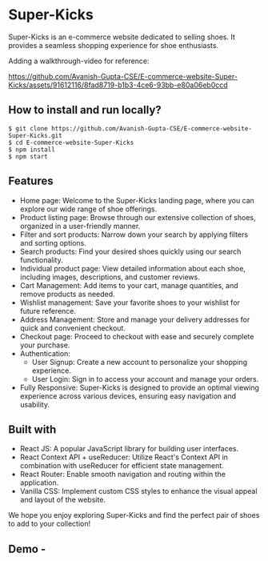 # Super-Kicks

Super-Kicks is an e-commerce website dedicated to selling shoes. It provides a seamless shopping experience for shoe enthusiasts.

Adding a walkthrough-video for reference:


https://github.com/Avanish-Gupta-CSE/E-commerce-website-Super-Kicks/assets/91612116/8fad8719-b1b3-4ce6-93bb-e80a06eb0ccd


## How to install and run locally?

```
$ git clone https://github.com/Avanish-Gupta-CSE/E-commerce-website-Super-Kicks.git
$ cd E-commerce-website-Super-Kicks
$ npm install
$ npm start
```

## Features

- Home page: Welcome to the Super-Kicks landing page, where you can explore our wide range of shoe offerings.
- Product listing page: Browse through our extensive collection of shoes, organized in a user-friendly manner.
- Filter and sort products: Narrow down your search by applying filters and sorting options.
- Search products: Find your desired shoes quickly using our search functionality.
- Individual product page: View detailed information about each shoe, including images, descriptions, and customer reviews.
- Cart Management: Add items to your cart, manage quantities, and remove products as needed.
- Wishlist management: Save your favorite shoes to your wishlist for future reference.
- Address Management: Store and manage your delivery addresses for quick and convenient checkout.
- Checkout page: Proceed to checkout with ease and securely complete your purchase.
- Authentication:
  - User Signup: Create a new account to personalize your shopping experience.
  - User Login: Sign in to access your account and manage your orders.
- Fully Responsive: Super-Kicks is designed to provide an optimal viewing experience across various devices, ensuring easy navigation and usability.

## Built with

- React JS: A popular JavaScript library for building user interfaces.
- React Context API + useReducer: Utilize React's Context API in combination with useReducer for efficient state management.
- React Router: Enable smooth navigation and routing within the application.
- Vanilla CSS: Implement custom CSS styles to enhance the visual appeal and layout of the website.

We hope you enjoy exploring Super-Kicks and find the perfect pair of shoes to add to your collection!

## **Demo -**
